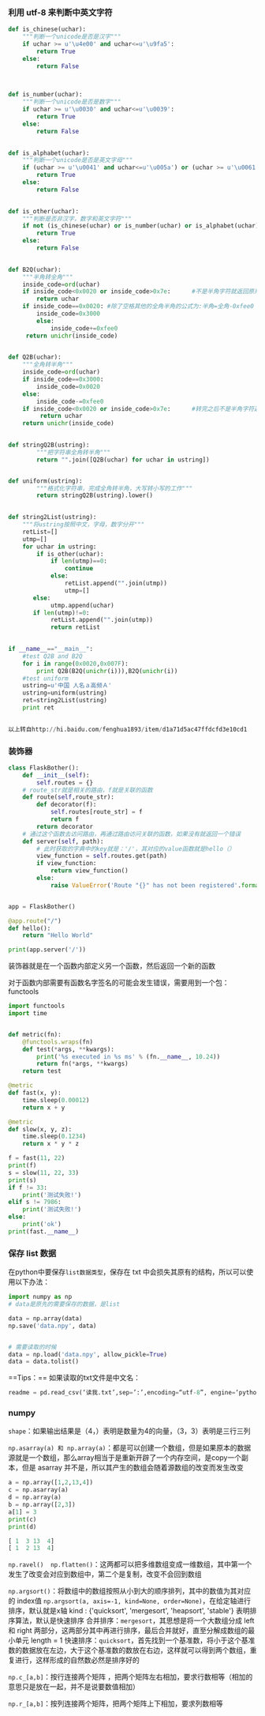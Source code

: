 ### 利用 utf-8 来判断中英文字符

```python
def is_chinese(uchar):
    """判断一个unicode是否是汉字"""
    if uchar >= u'\u4e00' and uchar<=u'\u9fa5':
        return True
    else:
        return False

 

def is_number(uchar):
    """判断一个unicode是否是数字"""
    if uchar >= u'\u0030' and uchar<=u'\u0039':
        return True
    else:
        return False

 
def is_alphabet(uchar):
    """判断一个unicode是否是英文字母"""
    if (uchar >= u'\u0041' and uchar<=u'\u005a') or (uchar >= u'\u0061' and uchar<=u'\u007a'):
        return True
    else:
        return False

 
def is_other(uchar):
    """判断是否非汉字，数字和英文字符"""
    if not (is_chinese(uchar) or is_number(uchar) or is_alphabet(uchar)):
        return True
    else:
        return False
 

def B2Q(uchar):
    """半角转全角"""
    inside_code=ord(uchar)
    if inside_code<0x0020 or inside_code>0x7e:      #不是半角字符就返回原来的字符
        return uchar
    if inside_code==0x0020: #除了空格其他的全角半角的公式为:半角=全角-0xfee0
        inside_code=0x3000
        else:
            inside_code+=0xfee0
     return unichr(inside_code)
 

def Q2B(uchar):
    """全角转半角"""
    inside_code=ord(uchar)
    if inside_code==0x3000:
        inside_code=0x0020
    else:
        inside_code-=0xfee0
    if inside_code<0x0020 or inside_code>0x7e:      #转完之后不是半角字符返回原来的字符
         return uchar
    return unichr(inside_code)

 
def stringQ2B(ustring):
        """把字符串全角转半角"""
        return "".join([Q2B(uchar) for uchar in ustring])


def uniform(ustring):
        """格式化字符串，完成全角转半角，大写转小写的工作"""
        return stringQ2B(ustring).lower()
 

def string2List(ustring):
    """将ustring按照中文，字母，数字分开"""
    retList=[]
    utmp=[]
    for uchar in ustring:
        if is_other(uchar):
            if len(utmp)==0:
                continue
            else:
                retList.append("".join(utmp))
                utmp=[]
       else:
            utmp.append(uchar)
       if len(utmp)!=0:
            retList.append("".join(utmp))
            return retList
 

if __name__=="__main__":
    #test Q2B and B2Q
    for i in range(0x0020,0x007F):
        print Q2B(B2Q(unichr(i))),B2Q(unichr(i))
    #test uniform
    ustring=u'中国 人名ａ高频Ａ'
    ustring=uniform(ustring)
    ret=string2List(ustring)
    print ret
 

以上转自http://hi.baidu.com/fenghua1893/item/d1a71d5ac47ffdcfd3e10cd1
```

### 装饰器

```python
class FlaskBother():
    def __init__(self):
        self.routes = {}
    # route_str就是相关的路由，f就是关联的函数
    def route(self,route_str):
        def decorator(f):
            self.routes[route_str] = f
            return f
        return decorator
    # 通过这个函数去访问路由，再通过路由访问关联的函数，如果没有就返回一个错误
    def server(self, path):
        # 此时获取的字典中的key就是：'/'，其对应的value函数就是hello（）
        view_function = self.routes.get(path)
        if view_function:
            return view_function()
        else:
            raise ValueError('Route "{}" has not been registered'.format(path))


app = FlaskBother()

@app.route("/")
def hello():
    return "Hello World"

print(app.server('/'))
```

装饰器就是在一个函数内部定义另一个函数，然后返回一个新的函数

对于函数内部需要有函数名字签名的可能会发生错误，需要用到一个包：functools

```python
import functools
import time


def metric(fn):
    @functools.wraps(fn)
    def test(*args, **kwargs):
        print('%s executed in %s ms' % (fn.__name__, 10.24))
        return fn(*args, **kwargs)
    return test

@metric
def fast(x, y):
    time.sleep(0.00012)
    return x + y

@metric
def slow(x, y, z):
    time.sleep(0.1234)
    return x * y * z

f = fast(11, 22)
print(f)
s = slow(11, 22, 33)
print(s)
if f != 33:
    print('测试失败!')
elif s != 7986:
    print('测试失败!')
else:
    print('ok')
print(fast.__name__)
```

### 保存 list 数据

在python中要保存`list数据类型`，保存在 txt 中会损失其原有的结构，所以可以使用以下办法：

```python
import numpy as np
# data是原先的需要保存的数据，是list

data = np.array(data)
np.save('data.npy', data)


# 需要读取的时候
data = np.load('data.npy', allow_pickle=True)
data = data.tolist()
```

==Tips：== 如果读取的txt文件是中文名：

```python
readme = pd.read_csv(‘读我.txt’,sep=’:’,encoding=“utf-8”, engine=‘python’,header=None)
```

### numpy

`shape`：如果输出结果是（4，）表明是数量为4的向量，（3，3）表明是三行三列

`np.asarray(a) 和 np.array(a)`：都是可以创建一个数组，但是如果原本的数据源就是一个数组，那么array相当于是重新开辟了一个内存空间，是copy一个副本，但是 asarray 并不是，所以其产生的数组会随着源数组的改变而发生改变

```python
a = np.array([1,2,13,4])
c = np.asarray(a)
d = np.array(a)
b = np.array([2,3])
a[1] = 3
print(c)
print(d)

[ 1  3 13  4]
[ 1  2 13  4]
```



`np.ravel()  np.flatten()`：这两都可以把多维数组变成一维数组，其中第一个发生了改变会对应到数组中，第二个是复制，改变不会回到数组

`np.argsort()`：将数组中的数组按照从小到大的顺序排列，其中的数值为其对应的 index值
	`np.argsort(a, axis=-1, kind=None, order=None)`，在给定轴进行排序，默认就是x轴
	kind : {'quicksort', 'mergesort', 'heapsort', 'stable'}  表明排序算法，默认是快速排序
		合并排序：`mergesort`，其思想是将一个大数组分成 left 和 right 两部分，这两部分其中再进行排序，最后合并就好，直至分解成数组的最小单元 length = 1
		快速排序：`quicksort`，首先找到一个基准数，将小于这个基准数的数据放在左边，大于这个基准数的数放在右边，这样就可以得到两个数组，重复进行，这样形成的自然数必然是排序好的

`np.c_[a,b]`：按行连接两个矩阵 ，把两个矩阵左右相加，要求行数相等（相加的意思只是放在一起，并不是说要数值相加）

`np.r_[a,b]`：按列连接两个矩阵，把两个矩阵上下相加，要求列数相等